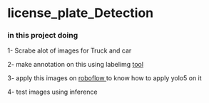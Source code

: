 # license_plate_Detection

### in this project doing

1- Scrabe alot of images for Truck and car 

2- make annotation on this using labelimg  <a href ="https://github.com/ahmed-hassan1997/labelImg"> tool</a>

3- apply this images on <a href="https://public.roboflow.com/"> roboflow </a> to know how to apply yolo5 on it

4- test images using inference 
